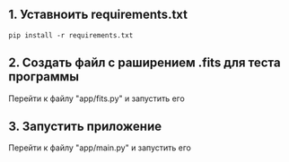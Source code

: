 ## 1. Уставноить requirements.txt
```
pip install -r requirements.txt
```

## 2. Создать файл с раширением .fits для теста программы
Перейти к файлу "app/fits.py" и запустить его

## 3. Запустить приложение
Перейти к файлу "app/main.py" и запустить его